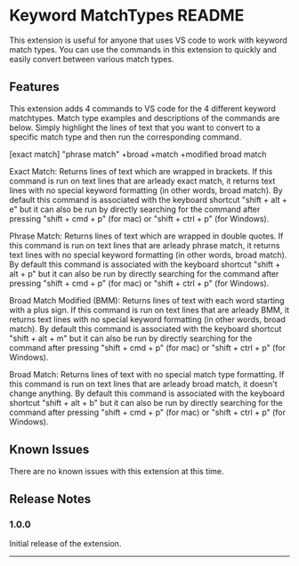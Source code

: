 # Keyword MatchTypes README

This extension is useful for anyone that uses VS code to work with keyword match types. You can use the commands in this extension to quickly and easily convert between various match types.

## Features

This extension adds 4 commands to VS code for the 4 different keyword matchtypes. Match type examples and descriptions of the commands are below. Simply highlight the lines of text that you want to convert to a specific match type and then run the corresponding command.

[exact match]
"phrase match"
+broad +match +modified
broad match

Exact Match: Returns lines of text which are wrapped in brackets. If this command is run on text lines that are arleady exact match, it returns text lines with no special keyword formatting (in other words, broad match). By default this command is associated with the keyboard shortcut "shift + alt + e" but it can also be run by directly searching for the command after pressing "shift + cmd + p" (for mac) or "shift + ctrl + p" (for Windows).

Phrase Match: Returns lines of text which are wrapped in double quotes. If this command is run on text lines that are arleady phrase match, it returns text lines with no special keyword formatting (in other words, broad match). By default this command is associated with the keyboard shortcut "shift + alt + p" but it can also be run by directly searching for the command after pressing "shift + cmd + p" (for mac) or "shift + ctrl + p" (for Windows).

Broad Match Modified (BMM): Returns lines of text with each word starting with a plus sign. If this command is run on text lines that are arleady BMM, it returns text lines with no special keyword formatting (in other words, broad match). By default this command is associated with the keyboard shortcut "shift + alt + m" but it can also be run by directly searching for the command after pressing "shift + cmd + p" (for mac) or "shift + ctrl + p" (for Windows).

Broad Match: Returns lines of text with no special match type formatting. If this command is run on text lines that are arleady broad match, it doesn't change anything. By default this command is associated with the keyboard shortcut "shift + alt + b" but it can also be run by directly searching for the command after pressing "shift + cmd + p" (for mac) or "shift + ctrl + p" (for Windows).

## Known Issues

There are no known issues with this extension at this time.

## Release Notes

### 1.0.0

Initial release of the extension.

-----------------------------------------------------------------------------------------------------------